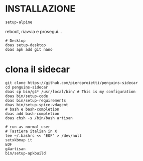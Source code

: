 # INSTALLAZIONE

```
setup-alpine
```
reboot, riavvia e prosegui...

```
# Desktop
doas setup-desktop
doas apk add git nano
```

# clona il sidecar
```
git clone https://github.com/pieroproietti/penguins-sidecar
cd penguins-sidecar
doas cp bin/g4* /usr/local/bin/ # This is my configuration
doas bin/setup-code
doas bin/setup-requirements
doas bin/setup-spice-vdagent
# bash e bash-completion
doas add bash-completion
doas chsh -s /bin/bash artisan

# run as normal user
# Tastiera italian in X
tee ~/.bashrc << 'EOF' > /dev/null
setxkbmap it
EOF
g4artisan
bin/setup-apkbuild

```
